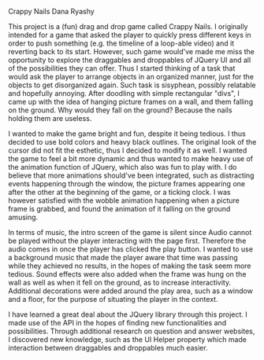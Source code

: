 Crappy Nails
Dana Ryashy

This project is a (fun) drag and drop game called Crappy Nails. I originally intended for a game that asked the player to quickly press different keys in order to push something (e.g. the timeline of a loop-able video) and it reverting back to its start. However, such game would've made me miss the opportunity to explore the draggables and droppables of JQuery UI and all of the possibilities they can offer. Thus I started thinking of a task that would ask the player to arrange objects in an organized manner, just for the objects to get disorganized again. Such task is sisyphean, possibly relatable and hopefully annoying. After doodling with simple rectangular "divs", I came up with the idea of hanging picture frames on a wall, and them falling on the ground. Why would they fall on the ground? Because the nails holding them are useless.

I wanted to make the game bright and fun, despite it being tedious. I thus decided to use bold colors and heavy black outlines. The original look of the cursor did not fit the esthetic, thus I decided to modify it as well. I wanted the game to feel a bit more dynamic and thus wanted to make heavy use of the animation function of JQuery, which also was fun to play with. I do believe that more animations should've been integrated, such as distracting events happening through the window, the picture frames appearing one after the other at the beginning of the game, or a ticking clock. I was however satisfied with the wobble animation happening when a picture frame is grabbed, and found the animation of it falling on the ground amusing.  

In terms of music, the intro screen of the game is silent since Audio cannot be played without the player interacting with the page first. Therefore the audio comes in once the player has clicked the play button. I wanted to use a background music that made the player aware that time was passing while they achieved no results, in the hopes of making the task seem more tedious. Sound effects were also added when the frame was hung on the wall as well as when it fell on the ground, as to increase interactivity. Additional decorations were added around the play area, such as a window and a floor, for the purpose of situating the player in the context.

I have learned a great deal about the JQuery library through this project. I made use of the API in the hopes of finding new functionalities and possibilities. Through additional research on question and answer websites, I discovered new knowledge, such as the UI Helper property which made interaction between draggables and droppables much easier.
